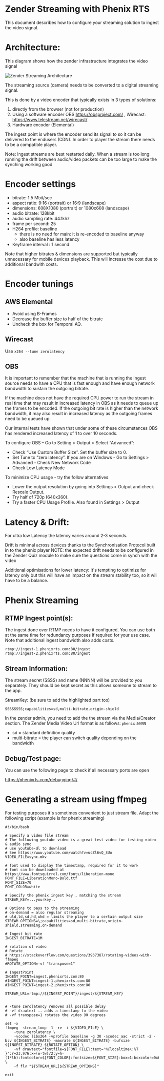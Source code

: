 # Zender Streaming with Phenix RTS
This document describes how to configure your streaming solution to ingest the video signal.

# Architecture:
 This diagram shows how the zender infrastructure integrates the video signal

![Zender Streaming Architecture](docs/images/zender-streaming-architecture.png?raw=true "Zender Streaming Architecture")

The streaming source (camera) needs to be converted to a digital streaming signal.

This is done by a video encoder that typically exists in 3 types of solutions: 
1) directly from the browser (not for production)
2) Using a software encoder
OBS https://obsproject.com/ , Wirecast: https://www.telestream.net/wirecast/
3) Hardware encoder (Elemental)

The ingest point is where the encoder send its signal to so it can be delivered to the endusers (CDN). In order to player the stream there needs to be a compatible player.

Note: Ingest streams are best restarted daily. When a stream is too long running the drift between audio/video packets can be too large to make the synching working good

# Encoder settings

- bitrate: 1.5 Mbit/sec
- aspect ratio: 9:16 (portrait) or 16:9 (landscape)
- dimensions: 608X1080 (portrait) or 1080x608 (landscape)
- audio bitrate: 128kbit
- audio sampling rate:  44.1khz
- frame per second: 25
- H264 profile: baseline 
	- there is no need for main: it is re-encoded to baseline anyway 
	- also baseline has less latency
- Keyframe interval : 1 second

Note that higher bitrates & dimensions are supported but typically unnecessary for mobile devices playback. This will increase the cost due to additional bandwith costs.

# Encoder tunings
## AWS Elemental
- Avoid using B-Frames
- Decrease the buffer size to half of the bitrate
- Uncheck the box for Temporal AQ.

## Wirecast
Use ```x264 --tune zerolatency```

## OBS

It is important to remember that the machine that is running the ingest source needs to have a CPU that is fast enough and have enough network bandwidth to sustain the outgoing bitrate.	

If the machine does not have the required CPU power to run the stream in real time that may result in increased latency in OBS as it needs to queue up the frames to be encoded. If the outgoing bit rate is higher than the network bandwidth, it may also result in increased latency as the outgoing frames need to be queued up.
						
Our internal tests have shown that under some of these circumstances OBS has rendered increased latency of 1 to over 10 seconds.
						
To configure OBS – Go to Setting > Output > Select “Advanced”:							 								
-  Check “Use Custom Buffer Size”. Set the buffer size to 0.			
-  Set Tune to “zero latency”.	If you are on Windows - Go to Settings > Advanced -   Check New Network Code			
-  Check Low Latency Mode
								
To minimize CPU usage - try the follow alternatives					
- Lower the output resolution by going into Settings > Output and check Rescale Output.
- Try half of 720p (640x360).						
- Try a faster CPU Usage Profile. Also found in Settings > Output

# Latency & Drift:
For ultra low Latency the latency varies around 2-3 seconds.

Drift is minimal across devices thanks to the Synchronisation Protocol built in to the phenix player
NOTE: the expected drift needs to be configured in the Zender Quiz module to make sure the questions come in synch with the video

Additional optimisations for lower latency: It's tempting to optimize for latency only but this will have an impact on the stream stability too, so it will have to be a balance.

# Phenix Streaming
## RTMP Ingest point(s):

The ingest done over RTMP needs to have it configured. You can use both at the same time for redundancy purposes if required for your use case. Note that additional ingest bandwidth also adds costs.

```
rtmp://ingest-1.phenixrts.com:80/ingest
rtmp://ingest-2.phenixrts.com:80/ingest
```

## Stream Information: 
The stream secret (SSSS)  and name (NNNN) will be provided to you separately.
They should be kept secret as this allows someone to stream to the app.

StreamKey: (be sure to add the highlighted part too)

```SSSSSSSS;capabilities=sd,multi-bitrate,origin-shield```

In the zender admin, you need to add the the stream via the Media/Creator section.
The Zender Media Video Url format is as follows: ```phenix:NNNN```

- sd = standard definition quality
- multi-bitrate = the player can switch quality depending on the bandwidth

## Debug/Test page:
You can use the following page to check if all necessary ports are open

<https://phenixrts.com/debugging/#/>


# Generating a stream using ffmpeg
For testing purposes it`s sometimes convenient to just stream file. Adapt the following script (example is for phenix streaming)

```shell
#!/bin/bash

# Specify a video file stream
# The following youtube video is a great test video for testing video & audio sync
# use youtube-dl to download
# See https://www.youtube.com/watch?v=ucZl6vQ_8Uo
VIDEO_FILE=sync.mkv

# font used to display the timestamp, required for it to work
# font can be downloaded at https://www.fontsquirrel.com/fonts/liberation-mono
FONT_FILE=LiberationMono-Bold.ttf
FONT_SIZE=70
FONT_COLOR=white

# Specify the phenix ingest key , matching the stream
STREAM_KEY=...yourkey..

# Options to pass to the streaming
# on-demand = also regular streaming
# uld,ld,sd,hd,uhd = limits the player to a certain output size
STREAM_OPTIONS=\;capabilities=sd,multi-bitrate,origin-shield,streaming,on-demand

# Ingest bit rate
INGEST_BITRATE=1M

# rotation of video
# Rotate
# https://stackoverflow.com/questions/3937387/rotating-videos-with-ffmpeg
#ROTATE_OPTION=-vf "transpose=1"

# IngestPoint
INGEST_POINT=ingest.phenixrts.com:80
#INGEST_POINT=ingest-1.phenixrts.com:80
#INGEST_POINT=ingest-2.phenixrts.com:80

STREAM_URL=rtmp://${INGEST_POINT}/ingest/${STREAM_KEY}


# -tune zerolatency removes all possible delay
# -vf drawtext .. adds a timestamp to the video
# -vf transpose=1 rotates the video 90 degrees

set -x 
ffmpeg -stream_loop -1 -re -i ${VIDEO_FILE} \
    -tune zerolatency \
    -vcodec libx264 -vprofile baseline -g 30 -acodec aac -strict -2 -b:v ${INGEST_BITRATE} -maxrate ${INGEST_BITRATE} -bufsize ${INGEST_BITRATE} ${ROTATE_OPTION} \
    -vf drawtext="fontfile=${FONT_FILE}:text='%{localtime\:%T }':r=23.976:x=(w-tw)/2:y=h-(1*lh):fontcolor=${FONT_COLOR}:fontsize=${FONT_SIZE}:box=1:boxcolor=0x00000999" \
    -f flv "${STREAM_URL}${STREAM_OPTIONS}"
			
exit

```

